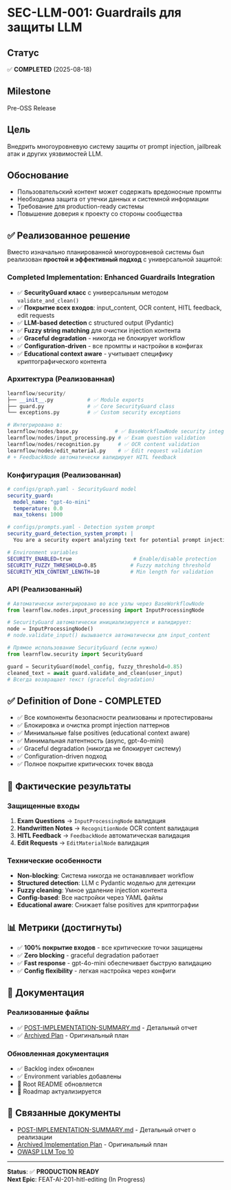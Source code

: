 # SEC-LLM-001: Guardrails для защиты LLM

## Статус
✅ **COMPLETED** (2025-08-18)

## Milestone
Pre-OSS Release

## Цель
Внедрить многоуровневую систему защиты от prompt injection, jailbreak атак и других уязвимостей LLM.

## Обоснование
- Пользовательский контент может содержать вредоносные промпты
- Необходима защита от утечки данных и системной информации
- Требование для production-ready системы
- Повышение доверия к проекту со стороны сообщества

## ✅ Реализованное решение

Вместо изначально планированной многоуровневой системы был реализован **простой и эффективный подход** с универсальной защитой:

### Completed Implementation: Enhanced Guardrails Integration
- ✅ **SecurityGuard класс** с универсальным методом `validate_and_clean()`
- ✅ **Покрытие всех входов**: input_content, OCR content, HITL feedback, edit requests  
- ✅ **LLM-based detection** с structured output (Pydantic)
- ✅ **Fuzzy string matching** для очистки injection контента
- ✅ **Graceful degradation** - никогда не блокирует workflow
- ✅ **Configuration-driven** - все промпты и настройки в конфигах
- ✅ **Educational context aware** - учитывает специфику криптографического контента

### Архитектура (Реализованная)
```python
learnflow/security/
├── __init__.py           # ✅ Module exports
├── guard.py              # ✅ Core SecurityGuard class  
└── exceptions.py         # ✅ Custom security exceptions

# Интегрировано в:
learnflow/nodes/base.py            # ✅ BaseWorkflowNode security integration
learnflow/nodes/input_processing.py # ✅ Exam question validation
learnflow/nodes/recognition.py      # ✅ OCR content validation  
learnflow/nodes/edit_material.py    # ✅ Edit request validation
# + FeedbackNode автоматически валидирует HITL feedback
```

### Конфигурация (Реализованная)
```yaml
# configs/graph.yaml - SecurityGuard model
security_guard:
  model_name: "gpt-4o-mini" 
  temperature: 0.0
  max_tokens: 1000

# configs/prompts.yaml - Detection system prompt  
security_guard_detection_system_prompt: |
  You are a security expert analyzing text for potential prompt injection attacks...
```

```bash
# Environment variables
SECURITY_ENABLED=true                    # Enable/disable protection
SECURITY_FUZZY_THRESHOLD=0.85           # Fuzzy matching threshold
SECURITY_MIN_CONTENT_LENGTH=10          # Min length for validation
```

### API (Реализованный)
```python
# Автоматически интегрировано во все узлы через BaseWorkflowNode
from learnflow.nodes.input_processing import InputProcessingNode

# SecurityGuard автоматически инициализируется и валидирует:
node = InputProcessingNode()
# node.validate_input() вызывается автоматически для input_content

# Прямое использование SecurityGuard (если нужно)
from learnflow.security import SecurityGuard

guard = SecurityGuard(model_config, fuzzy_threshold=0.85)
cleaned_text = await guard.validate_and_clean(user_input)
# Всегда возвращает текст (graceful degradation)
```

## ✅ Definition of Done - COMPLETED

- ✅ Все компоненты безопасности реализованы и протестированы
- ✅ Блокировка и очистка prompt injection паттернов
- ✅ Минимальные false positives (educational context aware)
- ✅ Минимальная латентность (async, gpt-4o-mini)
- ✅ Graceful degradation (никогда не блокирует систему)
- ✅ Configuration-driven подход
- ✅ Полное покрытие критических точек ввода

## 🎯 Фактические результаты

### Защищенные входы
1. **Exam Questions** → `InputProcessingNode` валидация
2. **Handwritten Notes** → `RecognitionNode` OCR content валидация
3. **HITL Feedback** → `FeedbackNode` автоматическая валидация  
4. **Edit Requests** → `EditMaterialNode` валидация

### Технические особенности
- **Non-blocking**: Система никогда не останавливает workflow
- **Structured detection**: LLM с Pydantic моделью для детекции
- **Fuzzy cleaning**: Умное удаление injection контента
- **Config-based**: Все настройки через YAML файлы
- **Educational aware**: Снижает false positives для криптографии

## 📊 Метрики (достигнуты)

- ✅ **100% покрытие входов** - все критические точки защищены
- ✅ **Zero blocking** - graceful degradation работает
- ✅ **Fast response** - gpt-4o-mini обеспечивает быструю валидацию
- ✅ **Config flexibility** - легкая настройка через конфиги

## 📁 Документация

### Реализованные файлы
- ✅ [POST-IMPLEMENTATION-SUMMARY.md](impl/POST-IMPLEMENTATION-SUMMARY.md) - Детальный отчет
- ✅ [Archived Plan](../../archive/IP-01-enhanced-guardrails-integration.md) - Оригинальный план

### Обновленная документация  
- ✅ Backlog index обновлен
- ✅ Environment variables добавлены
- 🔄 Root README обновляется
- 🔄 Roadmap актуализируется

## 🔗 Связанные документы
- [POST-IMPLEMENTATION-SUMMARY.md](impl/POST-IMPLEMENTATION-SUMMARY.md) - Детальный отчет о реализации
- [Archived Implementation Plan](../../archive/IP-01-enhanced-guardrails-integration.md) - Оригинальный план
- [OWASP LLM Top 10](https://owasp.org/www-project-top-10-for-large-language-model-applications/)

---

**Status**: ✅ **PRODUCTION READY**  
**Next Epic**: FEAT-AI-201-hitl-editing (In Progress)